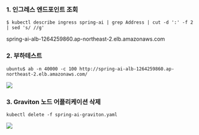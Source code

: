 
### 1. 인그레스 엔드포인트 조회 ###
```
$ kubectl describe ingress spring-ai | grep Address | cut -d ':' -f 2 | sed 's/ //g'
```
spring-ai-alb-1264259860.ap-northeast-2.elb.amazonaws.com


### 2. 부하테스트 ####
```
ubuntu$ ab -n 40000 -c 100 http://spring-ai-alb-1264259860.ap-northeast-2.elb.amazonaws.com/
```

![](https://github.com/gnosia93/eks-grv-mig/blob/main/tutorial/images/ab-1.png)


### 3. Graviton 노드 어플리케이션 삭제 ###

```
kubectl delete -f spring-ai-graviton.yaml
```
![](https://github.com/gnosia93/eks-grv-mig/blob/main/tutorial/images/kubectl-getnode-6.png)
